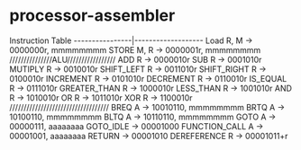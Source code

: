 # processor-assembler
 Instruction Table
----------------|-------------------
 Load R, M 		         -> 0000000r, mmmmmmmm
 STORE M, R 		       -> 0000001r, mmmmmmmm
///////////////ALU/////////////////
 ADD R 		             -> 0000010r
 SUB R 		             -> 0001010r
 MUTIPLY R             -> 0010010r
 SHIFT_LEFT R          -> 0011010r
 SHIFT_RIGHT R         -> 0100010r
 INCREMENT R           -> 0101010r
 DECREMENT R           -> 0110010r
 IS_EQUAL R            -> 0111010r
 GREATER_THAN R        -> 1000010r
 LESS_THAN R           -> 1001010r
 AND R                 -> 1010010r
 OR R                  -> 1011010r
 XOR R                 -> 1100010r
///////////////////////////////////
 BREQ A                -> 10010110, mmmmmmmm
 BRTQ A                -> 10100110, mmmmmmmm
 BLTQ A                -> 10110110, mmmmmmmm
 GOTO A                -> 00000111, aaaaaaaa
 GOTO_IDLE             -> 00001000
 FUNCTION_CALL A       -> 00001001, aaaaaaaa
 RETURN                -> 00001010
 DEREFERENCE R         -> 00001011+r

